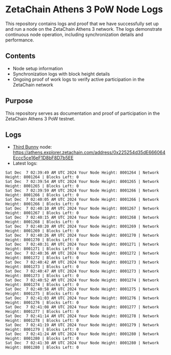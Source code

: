 # ZetaChain Athens 3 PoW Node Logs
This repository contains logs and proof that we have successfully set up and run a node on the ZetaChain Athens 3 network. The logs demonstrate continuous node operation, including synchronization details and performance.

## Contents
- Node setup information
- Synchronization logs with block height details
- Ongoing proof of work logs to verify active participation in the ZetaChain network

## Purpose
This repository serves as documentation and proof of participation in the ZetaChain Athens 3 PoW testnet.

## Logs

- [Third Bunny](https://thirdbunny.xyz/) node: https://athens.explorer.zetachain.com/address/0x225254d35dE666064Eccc5ce16eF1D8bF8D7b5EE
- Latest logs:
```
Sat Dec  7 02:39:49 AM UTC 2024 Your Node Height: 8001264 | Network Height: 8001264 | Blocks Left: 0
Sat Dec  7 02:39:54 AM UTC 2024 Your Node Height: 8001265 | Network Height: 8001265 | Blocks Left: 0
Sat Dec  7 02:39:59 AM UTC 2024 Your Node Height: 8001266 | Network Height: 8001266 | Blocks Left: 0
Sat Dec  7 02:40:05 AM UTC 2024 Your Node Height: 8001266 | Network Height: 8001266 | Blocks Left: 0
Sat Dec  7 02:40:10 AM UTC 2024 Your Node Height: 8001267 | Network Height: 8001267 | Blocks Left: 0
Sat Dec  7 02:40:15 AM UTC 2024 Your Node Height: 8001268 | Network Height: 8001268 | Blocks Left: 0
Sat Dec  7 02:40:20 AM UTC 2024 Your Node Height: 8001269 | Network Height: 8001269 | Blocks Left: 0
Sat Dec  7 02:40:26 AM UTC 2024 Your Node Height: 8001270 | Network Height: 8001270 | Blocks Left: 0
Sat Dec  7 02:40:31 AM UTC 2024 Your Node Height: 8001271 | Network Height: 8001271 | Blocks Left: 0
Sat Dec  7 02:40:36 AM UTC 2024 Your Node Height: 8001272 | Network Height: 8001272 | Blocks Left: 0
Sat Dec  7 02:40:42 AM UTC 2024 Your Node Height: 8001273 | Network Height: 8001273 | Blocks Left: 0
Sat Dec  7 02:40:47 AM UTC 2024 Your Node Height: 8001273 | Network Height: 8001273 | Blocks Left: 0
Sat Dec  7 02:40:52 AM UTC 2024 Your Node Height: 8001274 | Network Height: 8001274 | Blocks Left: 0
Sat Dec  7 02:40:58 AM UTC 2024 Your Node Height: 8001275 | Network Height: 8001275 | Blocks Left: 0
Sat Dec  7 02:41:03 AM UTC 2024 Your Node Height: 8001276 | Network Height: 8001276 | Blocks Left: 0
Sat Dec  7 02:41:08 AM UTC 2024 Your Node Height: 8001277 | Network Height: 8001277 | Blocks Left: 0
Sat Dec  7 02:41:14 AM UTC 2024 Your Node Height: 8001278 | Network Height: 8001278 | Blocks Left: 0
Sat Dec  7 02:41:19 AM UTC 2024 Your Node Height: 8001279 | Network Height: 8001279 | Blocks Left: 0
Sat Dec  7 02:41:24 AM UTC 2024 Your Node Height: 8001280 | Network Height: 8001280 | Blocks Left: 0
Sat Dec  7 02:41:30 AM UTC 2024 Your Node Height: 8001280 | Network Height: 8001280 | Blocks Left: 0
```
